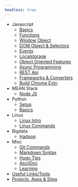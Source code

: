 ```yaml
---
headless: true
---
```


<ul>
    <li>
        <div class="collapsible">
            <a title="Learn Javascript">Javascript</a>
        </div>
        <ul class="menu-content">
            <li><a href="/enlighten/docs/javascript/basics/">Basics</a></li>
            <li><a href="/enlighten/docs/javascript/functions/">Functions</a></li>
            <li><a href="/enlighten/docs/javascript/window-object/">Window Object</a></li>
            <li><a href="/enlighten/docs/javascript/dom-object-selectors/">DOM Object &amp; Selectors</a></li>
            <li><a href="/enlighten/docs/javascript/events/">Events</a></li>
            <li><a href="/enlighten/docs/javascript/localstorage/">Localstorage</a></li>
            <li><a href="/enlighten/docs/javascript/object-oriented/">Object Oriented Features</a></li>
            <li><a href="/enlighten/docs/javascript/async-programming/">Async Programming</a></li>
            <li><a href="/enlighten/docs/javascript/rest-api/">REST Api</a></li>
            <li><a href="/enlighten/docs/javascript/frameworks-converters/">Frameworks &amp; Converters</a></li>
            <li><a href="/enlighten/docs/javascript/chrome-extn/">Build Chrome Extn</a></li>
        </ul>
    </li>
    <li>
        <div class="collapsible">
            <a title="MEAN Stack">MEAN Stack</a>
        </div>
        <ul class="menu-content">
            <li><a href="/enlighten/docs/mean_stack/nodejs/">Node JS</a></li>
        </ul>
    </li>
    <li>
        <div class="collapsible">
            <a title="Learn Linux">Python</a>
        </div>
        <ul class="menu-content">
            <li><a href="/enlighten/docs/python/setup/">Setup</a></li>
            <li><a href="/enlighten/docs/python/basics/">Basics</a></li>
        </ul>
    </li>
    <li>
        <div class="collapsible">
            <a title="Learn Linux">Linux</a>
        </div>
        <ul class="menu-content">
            <li><a href="/enlighten/docs/linux/linux-intro/">Linux Intro</a></li>
            <li><a href="/enlighten/docs/linux/linux-commands/">Linux Commands</a></li>
        </ul>
    </li>
    <li>
        <div class="collapsible">
            <a title="Learn Bigdata">Bigdata</a>
        </div>
        <ul class="menu-content">
            <li><a href="/enlighten/docs/bigdata/hadoop-intro/">Hadoop</a></li>
        </ul>
    </li>
    <li>
        <div class="collapsible">
            <a title="Learn Linux">Misc</a>
        </div>
        <ul class="menu-content">
            <li><a href="/enlighten/docs/misc/git/">Git Commands</a></li>
            <li><a href="/enlighten/docs/misc/markdown/">Markdown Syntax</a></li>
            <li><a href="/enlighten/docs/misc/hugo-tips/">Hugo Tips</a></li>
            <li><a href="/enlighten/docs/misc/asciidoc/">AsciiDoc</a></li>
            <li><a href="/enlighten/docs/misc/learning/">Learning</a></li>
        </ul>
    </li>
    <li><a href="/enlighten/docs/resources/useful-links/">Useful Links/Tools</a></li>
    <li><a href="/enlighten/docs/resources/my-projects/">Projects, Apps & Sites</a></li>
</ul>


<!-- - [Javascript](/enlighten/docs/javascript/basics "Learn Javascript")
  - [Basics](/enlighten/docs/javascript/basics)
  - [Functions](/enlighten/docs/javascript/functions)
  - [Window Object](/enlighten/docs/javascript/window-object)
  - [DOM Object & Selectors](/enlighten/docs/javascript/dom-object-selectors)
  - [Events](/enlighten/docs/javascript/events)
  - [Localstorage](/enlighten/docs/javascript/localstorage)
  - [Object Oriented Features](/enlighten/docs/javascript/object-oriented)
  - [Async Programming](/enlighten/docs/javascript/async-programming)
  - [REST Api](/enlighten/docs/javascript/rest-api)
  - [Frameworks & Converters](/enlighten/docs/javascript/frameworks-converters)
- [MEAN Stack](/enlighten/docs/mean_stack/nodejs)
    - [Node JS](/enlighten/docs/mean_stack/nodejs)
- [Linux](/enlighten/docs/linux/linux-intro)
  - [Linux Intro](/enlighten/docs/linux/linux-intro)
  - [Linux Commands](/enlighten/docs/linux/linux-commands)
- [Hadoop](/enlighten/docs/hadoop-intro)
- [Python](/enlighten/docs/python2)
- [Markdown Syntax](/enlighten/docs/markdown)
- [Hugo Tips](/enlighten/docs/hugo-tips) -->
